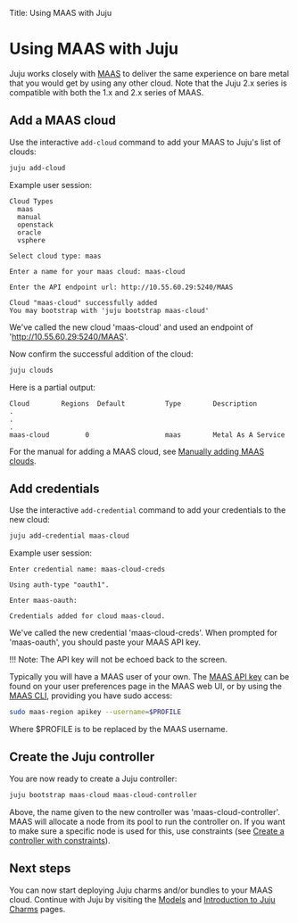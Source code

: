 Title: Using MAAS with Juju

# Using MAAS with Juju

Juju works closely with [MAAS][maas-site] to deliver the same experience
on bare metal that you would get by using any other cloud. Note that the 
Juju 2.x series is compatible with both the 1.x and 2.x series of MAAS.

## Add a MAAS cloud

Use the interactive `add-cloud` command to add your MAAS to Juju's list of
clouds:

```bash
juju add-cloud
```

Example user session:

```no-highlight
Cloud Types
  maas
  manual
  openstack
  oracle
  vsphere

Select cloud type: maas

Enter a name for your maas cloud: maas-cloud

Enter the API endpoint url: http://10.55.60.29:5240/MAAS

Cloud "maas-cloud" successfully added
You may bootstrap with 'juju bootstrap maas-cloud'
```

We've called the new cloud 'maas-cloud' and used an endpoint of
'http://10.55.60.29:5240/MAAS'.

Now confirm the successful addition of the cloud:

```bash
juju clouds
```

Here is a partial output:

```no-highlight
Cloud        Regions  Default          Type        Description
.
.
.
maas-cloud         0                   maas        Metal As A Service
```

For the manual for adding a MAAS cloud, see
[Manually adding MAAS clouds][clouds-adding-maas].

## Add credentials

Use the interactive `add-credential` command to add your credentials to the new
cloud:

```bash
juju add-credential maas-cloud
```

Example user session:

```no-highlight
Enter credential name: maas-cloud-creds

Using auth-type "oauth1".

Enter maas-oauth:

Credentials added for cloud maas-cloud.
```

We've called the new credential 'maas-cloud-creds'. When prompted for
'maas-oauth', you should paste your MAAS API key.

!!! Note:
    The API key will not be echoed back to the screen.

Typically you will have a MAAS user of your own. The [MAAS API key][maas-api]
can be found on your user preferences page in the MAAS web UI, or by using the
[MAAS CLI][maas-cli], providing you have sudo access:

```bash
sudo maas-region apikey --username=$PROFILE
```

Where $PROFILE is to be replaced by the MAAS username.

## Create the Juju controller

You are now ready to create a Juju controller:

```bash
juju bootstrap maas-cloud maas-cloud-controller
```

Above, the name given to the new controller was 'maas-cloud-controller'.
MAAS will allocate a node from its pool to run the controller on. If you want
to make sure a specific node is used for this, use constraints (see
[Create a controller with constraints][create-a-controller-with-constraints]).

## Next steps

You can now start deploying Juju charms and/or bundles to your MAAS cloud.
Continue with Juju by visiting the [Models][models] and
[Introduction to Juju Charms][charms] pages.


<!-- LINKS -->

[maas-site]: https://maas.io
[maas-cli]: https://docs.ubuntu.com/maas/en/manage-cli
[maas-api]: https://docs.ubuntu.com/maas/en/manage-account#api-key
[maas-manual]: ./clouds-maas-manual.md
[create-a-controller-with-constraints]: ./controllers-creating.md#create-a-controller-with-constraints
[models]: ./models.md
[charms]: ./charms.md
[clouds-adding-maas]: ./clouds.md#manually-adding-maas-clouds
